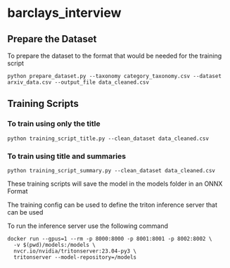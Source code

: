 # barclays_interview

## Prepare the Dataset

To prepare the dataset to the format that would be needed for the training script

```
python prepare_dataset.py --taxonomy category_taxonomy.csv --dataset arxiv_data.csv --output_file data_cleaned.csv
```

## Training Scripts

### To train using only the title

```
python training_script_title.py --clean_dataset data_cleaned.csv  
```

### To train using title and summaries

```
python training_script_summary.py --clean_dataset data_cleaned.csv  
```

These training scripts will save the model in the models folder in an ONNX Format

The training config can be used to define the triton inference server that can be used

To run the inference server use the following command

```
docker run --gpus=1 --rm -p 8000:8000 -p 8001:8001 -p 8002:8002 \
  -v $(pwd)/models:/models \
  nvcr.io/nvidia/tritonserver:23.04-py3 \
  tritonserver --model-repository=/models
```